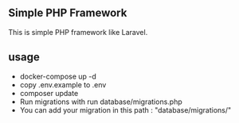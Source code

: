 ## Simple PHP Framework

This is simple PHP framework like Laravel.


## usage
- docker-compose up -d
- copy .env.example to .env
- composer update
- Run migrations with run database/migrations.php
- You can add your migration in this path  : "database/migrations/"